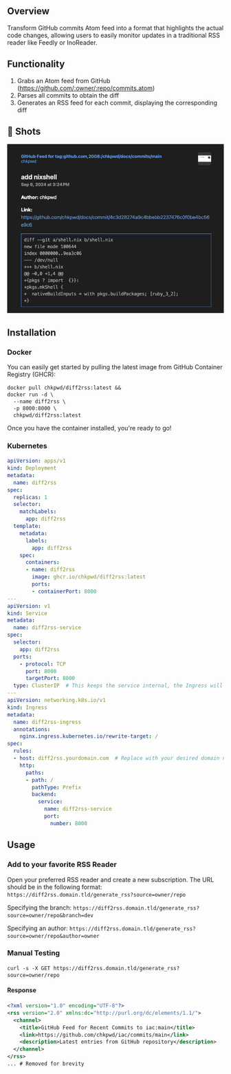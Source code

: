 ## Overview

Transform GitHub commits Atom feed into a format that highlights the actual code
changes, allowing users to easily monitor updates in a traditional RSS reader
like Feedly or InoReader.

## Functionality

1. Grabs an Atom feed from GitHub (https://github.com/:owner/:repo/commits.atom)
2. Parses all commits to obtain the diff
3. Generates an RSS feed for each commit, displaying the corresponding diff

## 📸 Shots
![alt text](metadata/image.png)

## Installation

### Docker
You can easily get started by pulling the latest image from GitHub Container Registry (GHCR):

```
docker pull chkpwd/diff2rss:latest &&
docker run -d \
  --name diff2rss \
  -p 8000:8000 \
  chkpwd/diff2rss:latest
```

Once you have the container installed, you're ready to go!

### Kubernetes
```yaml
apiVersion: apps/v1
kind: Deployment
metadata:
  name: diff2rss
spec:
  replicas: 1
  selector:
    matchLabels:
      app: diff2rss
  template:
    metadata:
      labels:
        app: diff2rss
    spec:
      containers:
      - name: diff2rss
        image: ghcr.io/chkpwd/diff2rss:latest
        ports:
        - containerPort: 8000
---
apiVersion: v1
kind: Service
metadata:
  name: diff2rss-service
spec:
  selector:
    app: diff2rss
  ports:
    - protocol: TCP
      port: 8000
      targetPort: 8000
  type: ClusterIP  # This keeps the service internal, the Ingress will expose it externally
---
apiVersion: networking.k8s.io/v1
kind: Ingress
metadata:
  name: diff2rss-ingress
  annotations:
    nginx.ingress.kubernetes.io/rewrite-target: /
spec:
  rules:
  - host: diff2rss.yourdomain.com  # Replace with your desired domain name
    http:
      paths:
      - path: /
        pathType: Prefix
        backend:
          service:
            name: diff2rss-service
            port:
              number: 8000
```
## Usage

### Add to your favorite RSS Reader

Open your preferred RSS reader and create a new subscription. The URL should be
in the following format:
``https://diff2rss.domain.tld/generate_rss?source=owner/repo``

Specifying the branch:
``https://diff2rss.domain.tld/generate_rss?source=owner/repo&branch=dev``

Specifying an author:
``https://diff2rss.domain.tld/generate_rss?source=owner/repo&author=owner``

### Manual Testing
```
curl -s -X GET https://diff2rss.domain.tld/generate_rss?source=owner/repo

```

#### Response
```xml
<?xml version="1.0" encoding="UTF-8"?>
<rss version="2.0" xmlns:dc="http://purl.org/dc/elements/1.1/">
  <channel>
    <title>GitHub Feed for Recent Commits to iac:main</title>
    <link>https://github.com/chkpwd/iac/commits/main</link>
    <description>Latest entries from GitHub repository</description>
  </channel>
</rss>
... # Removed for brevity
```
